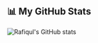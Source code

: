 ## 📊 My GitHub Stats
![Rafiqul's GitHub stats](https://github-readme-stats.vercel.app/api?username=rafiqul-islam23344&show_icons=true&bg_color=FFFFFF&title_color=007acc&text_color=333333&icon_color=007acc)
